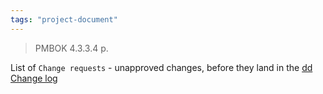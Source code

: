 ```yaml
---
tags: "project-document"
---
```


> PMBOK 4.3.3.4 p.
> 
List of  `Change requests` - unapproved changes, before they land in the [dd Change log](dd%20Change%20log.md)
